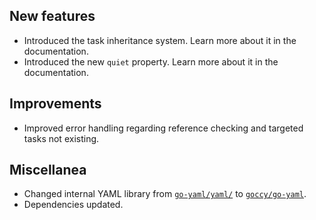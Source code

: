 ## New features

- Introduced the task inheritance system. Learn more about it in the documentation.
- Introduced the new `quiet` property. Learn more about it in the documentation.

## Improvements

- Improved error handling regarding reference checking and targeted tasks not existing.

## Miscellanea

- Changed internal YAML library from [`go-yaml/yaml/`](https://github.com/go-yaml/yaml/) to [`goccy/go-yaml`](https://github.com/goccy/go-yaml).
- Dependencies updated.
